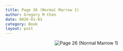 ```yaml
---
title: Page 26 (Normal Marrow 1)
author: Gregory M Chen
date: 0026-01-01
category: Book
layout: post
---
```


<p style="text-align:center;"><img src="{{site.baseurl}}/assets/Graphics_v3.2/Page26_Normal-Marrow-1.png" alt="Page 26 (Normal Marrow 1)" style="max-height: calc(100vh - 30px - 50px);"/></p>
